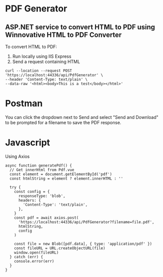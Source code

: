 ﻿# PDF Generator
## ASP.NET service to convert HTML to PDF using Winnovative HTML to PDF Converter
To convert HTML to PDF:
1. Run locally using IIS Express
2. Send a request containing HTML

```
curl --location --request POST 'https://localhost:44336/api/PdfGenerator' \
--header 'Content-Type: text/plain' \
--data-raw '<html><body>This is a test</body></html>'
```

# Postman
You can click the dropdown next to Send and select "Send and Download" to be prompted for a filename to save the PDF response.

# Javascript
Using Axios
```
async function generatePdf() {
  // Get innerHtml from Pdf.vue
  const element = document.getElementById('pdf')
  const htmlString = element ? element.innerHTML : ''

  try {
    const config = {
      responseType: 'blob',
      headers: {
        'Content-Type': 'text/plain',
      },
    }
    const pdf = await axios.post(
      'https://localhost:44336/api/PdfGenerator?filename=file.pdf',
      htmlString,
      config
    )

    const file = new Blob([pdf.data], { type: 'application/pdf' })
    const fileURL = URL.createObjectURL(file)
    window.open(fileURL)
  } catch (err) {
    console.error(err)
  }
}
```